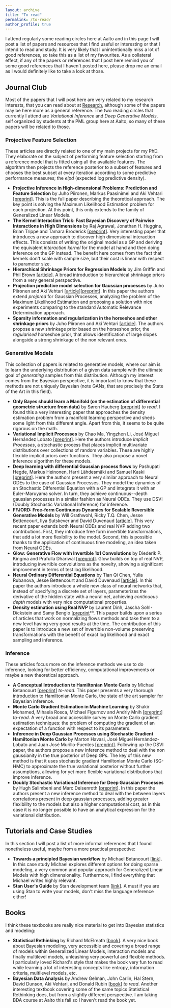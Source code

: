 ```yaml
---
layout: archive
title: "To read"
permalink: /to-read/
author_profile: true
---
```


I attend regularly some reading circles here at Aalto and in this page I will post a list of papers and resources that I find useful or interesting or that I intend to read and study.
It is very likely that I unintentionally miss a lot of good references, so take this as a list of my favourites.
As a collateral effect, if any of the papers or references that I post here remind you of some good references that I haven't posted here, please drop me an email as I would definitely like to take a look at those.

## Journal Club

Most of the papers that I will post here are very related to my research interests, that you can read about at [Research](http://alejandrocatalina.github.io), although some of the papers may be here more as a general reference.
The two reading circles that currently I attend are *Variational Inference* and *Deep Generative Models*, self organized by students at the PML group here at Aalto, so many of these papers will be related to those.

### Projective Feature Selection

These articles are directly related to one of my main projects for my PhD. 
They elaborate on the subject of performing feature selection starting from a reference model that is fitted using all the available features.
The algorithm then projects the reference posterior to a subset of features and chooses the best subset at every iteration according to some predictive performance measures; the *elpd* (expected log predictive density).

  - **Projective Inference in High-dimensional Problems: Prediction and Feature Selection** by Juho Piironen, Markus Paasinimei and Aki Vehtari [[preprint](http://arxiv.org/abs/1810.02406)]. This is the full paper describing the theoretical approach. The key point is solving the Maximum Likelihood Estimation problem for each projection. At this point, this only extends to the family of Generalized Linear Models.
  - **The Kernel Interaction Trick: Fast Bayesian Discovery of Pairwise Interactions in High Dimensions** by Raj Agrawal, Jonathan H. Huggins, Brian Trippe and Tamara Broderick [[preprint](http://arxiv.org/abs/1905.06501)]. Very interesting paper that introduces a new approach to discover high dimensional interaction effects. This consists of writing the original model as a GP and deriving the equivalent *interaction kernel* for the model at hand and then doing inference on the GP instead. The benefit here comes from the fact that kernels don't scale with sample size, but their cost is linear with respect to parameter size.
  - **Hierarchical Shrinkage Priors for Regression Models** by Jim Griffin and Phil Brown [[article](http://projecteuclid.org/euclid.ba/1453211963)]. A broad introduction to hierarchical shrinkage priors from a very general perspective.
  - **Projection predictive model selection for Gaussian processes** by Juho Piironen and Aki Vehtari [[article](https://rc.signalprocessingsociety.org/conference-workshop-videos/mlsp/SPSVID00114.html)][[preprint](https://arxiv.org/abs/1510.04813)]. In this paper the authors extend *projpred* for Gaussian Processes, analyzing the problem of the Maximum Likelihood Estimation and proposing a solution with nice experiments comparing to the standard Automatic Relevance Determination approach.
  - **Sparsity information and regularization in the horseshoe and other shrinkage priors** by Juho Piironen and Aki Vehtari [[article](https://projecteuclid.org/euclid.ejs/1513306866)]. The authors propose a new shrinkage prior based on the horseshoe prior, the *regularised* horseshoe prior, that allows identification of large slopes alongside a strong shrinkage of the non relevant ones. 

### Generative Models

This collection of papers is related to generative models, where our aim is to learn the underlying distribution of a given data sample with the ultimate goal of *generating* samples from this distribution.
Although my interest comes from the Bayesian perspective, it is important to know that these methods are not uniquely Bayesian (note GANs, that are precisely the State of the Art in this field).

  - **Only Bayes should learn a Manifold (on the estimation of differential geometric structure from data)** by Søren Hauberg [[preprint](https://arxiv.org/abs/1806.04994)] *to read*. I found this a very interesting paper that approaches the density estimation problem from a manifold learning perspective and sheds some light from this different angle. Apart from this, it seems to be quite rigorous on the math.
  - **Variational Implicit Processes** by Chao Ma, Yingzhen Li, José Miguel Hernández Lobato [[preprint](http://arxiv.org/abs/1806.02390)]. Here the authors introduce *Implicit Processes*, a stochastic process that places implicit multivariate distributions over collections of random variables. These are highly flexible implicit priors over functions. They also propose a novel inference algorithm for these models.
  - **Deep learning with differential Gaussian process flows** by Pashupati Hegde, Markus Heinonen, Harri Lähdesmäki and Samuel Kaski [[preprint](https://arxiv.org/abs/1810.04066)]. Here the authors present a very similar approach to Neural ODEs to the case of Gaussian Processes. They model the dynamics of an Stochastic Differential Equation with a GP and integrate it with an Euler-Maruyama solver. In turn, they achieve continuous--depth gaussian processes in a similar fashion as Neural ODEs. They use DSVI (Doubly Stochastic Variational Inference) for inference.
  - **FFJORD: Free-form Continuous Dynamics for Scalable Reversible Generative Models** by Will Grathwohl, Ricky T.Q. Chen, Jesse Bettencourt, Ilya Sutskever and David Duvenaud [[article](https://openreview.net/pdf?id=rJxgknCcK7)]. This very recent paper extends both Neural ODEs and real NVP adding two contributions. First, they introduce free form invertible transformations, that add a lot more flexibility to the model. Second, this is possible thanks to the application of continuous time modeling, an idea taken from Neural ODEs.
  - **Glow: Generative Flow with Invertible 1x1 Convolutions** by Diederik P. Kingma and Prafulla Dhariwal [[preprint](http://arxiv.org/abs/1807.03039)]. Glow builds on top of real NVP, introducing invertible convolutions as the novelty, showing a significant improvement in terms of test log likelihood. 
  - **Neural Ordinary Differential Equations** by Tian Qi Chen, Yulia Rubanova, Jesse Bettencourt and David Duvenaud [[article](http://papers.nips.cc/paper/7892-neural-ordinary-differential-equations.pdf)]. In this paper the authors introduce a whole new class of neural networks that, instead of specifying a discrete set of layers, parameterizes the derivative of the hidden state with a neural net, achieving *continuous depth* models with very nice computational properties.
  - **Density estimation using Real NVP** by Laurent Dinh, Jascha Sohl-Dickstein and Samy Bengio [[preprint](http://arxiv.org/abs/1605.08803)**. This paper builds upon a series of articles that work on normalizing flows methods and take them to a new level having very good results at the time. The contribution of this paper is to introduce a new set of invertible non-volume preserving transformations with the benefit of exact log likelihood and exact sampling and inference.

### Inference

These articles focus more on the inference methods we use to do inference, looking for better efficiency, computational improvements or maybe a new theoretical approach.

  - **A Conceptual Introduction to Hamiltonian Monte Carlo** by Michael Betancourt [[preprint](http://arxiv.org/abs/1701.02434)] *to-read*. This paper presents a very thorough introduction to Hamiltonian Monte Carlo, the state of the art sampler for Bayesian inference.
  - **Monte Carlo Gradient Estimation in Machine Learning** by Shakir Mohamed, Mihaela Rosca, Michael Figurnov and Andriy Mnih [[preprint](http://arxiv.org/abs/1906.10652)] *to-read*. A very broad and accessible survey on Monte Carlo gradient estimation techniques: the problem of computing the gradient of an expectation of a function with respect to its parameters.
  - **Inference in Deep Gaussian Processes using Stochastic Gradient Hamiltonian Monte Carlo** by Marton Havasi, José Miguel Hernández-Lobato and Juan José Murillo-Fuentes [[preprint](https://arxiv.org/abs/1806.05490)]. Following up the DSVI paper, the authors propose a new inference method to deal with the non gaussianity in the true posterior of Deep GPs. The key of this new method is that it uses stochastic gradient Hamiltonian Monte Carlo (SG-HMC) to approximate the true variational posterior without further assumptions, allowing for yet more flexible variational distributions that improve inference.
  - **Doubly Stochastic Variational Inference for Deep Gaussian Processes** by Hugh Salimbeni and Marc Deisenroth [[preprint](http://arxiv.org/abs/1705.08933)]. In this paper the authors present a new inference method to deal with the between layers correlations present in deep gaussian processes, adding greater flexibility to the models but also a higher computational cost, as in this case it is no longer possible to have an analytical expression for the variational distribution.

## Tutorials and Case Studies

In this section I will post a list of more informal references that I found nonetheless useful, maybe from a more practical prespective:

  - **Towards a principled Bayesian workflow** by Michael Betancourt [[link](https://betanalpha.github.io/assets/case_studies/principled_bayesian_workflow.html)]. In this case study Michael explores different options for doing sparse modeling, a very common and popular approach for Generalized Linear Models with high dimensionality. Furthermore, I find everything that Michael writes highly relevant.
  - **Stan User's Guide** by Stan development team [[link](https://mc-stan.org/docs/2_19/stan-users-guide/index.html)]. A must if you are using Stan to write your models, don't miss the language reference either!


## Books

I think these textbooks are really nice material to get into Bayesian statistics and modeling:

  - **Statistical Rethinking** by Richard McElreath [[book](http://xcelab.net/rm/statistical-rethinking/)]. A very nice book about Bayesian modeling, very accessible and covering a broad range of models within Generalized Linear Models, interaction models and finally multilevel models, unleashing very powerful and flexible methods. I particularly loved Richard's style that makes the book very fun to read while learning a lot of interesting concepts like entropy, information criteria, multilevel models, etc.
  - **Bayesian Data Analysis** by Andrew Gelman, John Carlin, Hal Stern, David Dunson, Aki Vehtari, and Donald Rubin [[book](http://www.stat.columbia.edu/~gelman/book/)] *to read*. Another interesting textbook covering some of the same topics Statistical Rethinking does, but from a slightly different perspective. I am taking BDA course at Aalto this fall so I haven't read the book yet.
